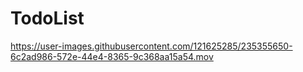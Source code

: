 # TodoList

https://user-images.githubusercontent.com/121625285/235355650-6c2ad986-572e-44e4-8365-9c368aa15a54.mov
